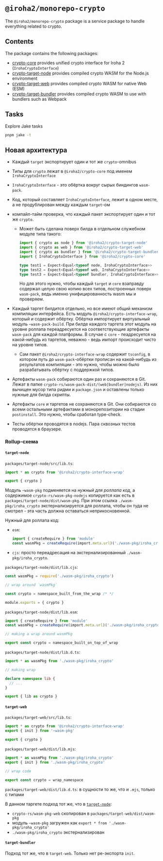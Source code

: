 # `@iroha2/monorepo-crypto`

The `@iroha2/monorepo-crypto` package is a service package to handle everything related to crypto.

## Contents

The package contains the following packages:

- [crypto-core](./packages/crypto/core/) provides unified crypto interface for Iroha 2 (`IrohaCryptoInterface`)
- [crypto-target-node](./packages/crypto/target-node/) provides compiled crypto WASM for the Node.js environment
- [crypto-target-web](./packages/crypto/target-web/) provides compiled crypto WASM for native Web (ESM)
- [crypto-target-bundler](./packages/crypto/target-bundler/) provides compiled crypto WASM to use with bundlers such as
  Webpack

## Tasks

Explore Jake tasks

```bash
pnpm jake -t
```

## Новая архитектура

- Каждый `target` экспортирует один и тот же `crypto`-omnibus
- Типы для `crypto` лежат в `@iroha2/crypto-core` под именем `IrohaCryptoInterface`
- `IrohaCryptoInterface` - это обёртка вокруг сырых биндингов `wasm-pack`.
- Код, который составляет `IrohaCryptoInterface`, лежит в одном месте, а не продублирован между каждым `target`-ом
- компайл-тайм проверка, что каждый пакет экспортирует один и тот же `crypto`.

  - Может быть сделана поверх билда в отдельном служебном модуле типа такого:

    ```typescript
    import { crypto as node } from '@iroha2/crypto-target-node'
    import { crypto as web } from '@iroha2/crypto-target-web'
    import { crypto as bundler } from '@iroha2/crypto-target-bundler'
    import { IrohaCryptoInterface } from '@iroha2/crypto-core'

    type test1 = Expect<Equal<typeof node, IrohaCryptoInterface>>
    type test2 = Expect<Equal<typeof web, IrohaCryptoInterface>>
    type test3 = Expect<Equal<typeof bundler, IrohaCryptoInterface>>
    ```

    Но для этого нужно, чтобы каждый `target` и `core` взаправду содержал целую свою копию всех типов, построенных
    поверх `wasm-pack`, ведь именно унифицированность wasm мы и проверяем.

- Каждый таргет билдится отдельно, но все имеют общий механизм компиляции интерфейса. Есть модуль `@iroha2/crypto-interface-wrap`, который и содержит обёртку. Обёртка импортирует виртуальный модуль `~wasm-pack-build`. При билде каждого таргета этот модуль на уровне роллапа переадресуется на соответствующие артефакты `wasm-pack` для каждой платформы. В случае с `core` - пеадресуется на какой-нибудь из таргетов, неважно - ведь импорт происходит чисто на уровне типов.
  - Сам пакет `@iroha2/crypto-interface-wrap` содержит `tsconfig`, в котором путь до `wasm-pack`-обёртки прописан на какой-нибудь из результатов компиляции - это нужно, чтобы можно было разрабатывать обёртку с поддержкой типов.
- Артефакты `wasm-pack` собираются один раз и сохраняются в Git. Лежат в папке `crypto-rs/wasm-pack-dist/(web|bundler|nodejs)`. Из них вычищен мусор типа ридми и `package.json` и оставлены только нужные для билда скрипты.
- Артефакты `core` и таргетов не сохраняются в Git. Они собираются со всеми остальными артефактами в монорепозитории на стадии `postinstall`. Это нужно, чтобы сработал type-check.
- Тесты обёртки проводятся в nodejs. Пара сквозных тестов проводятся в браузере.

### Rollup-схема

#### `target-node`

`packages/target-node/src/lib.ts`:

```ts
import * as crypto from '@iroha2/crypto-interface-wrap'

export { crypto }
```

Модуль `~wasm-pkg` подменяется на _нужный для роллапа код_, а содержимое `crypto-rs/wasm-pkg-nodejs` копируется как есть в `packages/target-node/dist/wasm-pkg`. При этом ссылка `./wasm-pkg/iroha_crypto` экстернализируется для роллапа, чтобы он туда не смотрел - эта часть должна оставаться неприкосновенной.

Нужный для роллапа код:

- `esm`:
  ```ts
  import { createRequire } from 'module'
  const wasmPkg = createRequire(import.meta.url)('./wasm-pkg/iroha_crypto')
  ```
- `cjs`: просто переадресация на экстернализированный `./wasm-pkg/iroha_crypto`.

`packages/target-node/dist/lib.cjs`:

```ts
const wasmPkg = require('./wasm-pkg/iroha_crypto')

// wrap around `wasmPkg`

const crypto = namespace_built_from_the_wrap /* */

module.exports = { crypto }
```

`packages/target-node/dist/lib.esm`:

```ts
import { createRequire } from 'module'
const wasmPkg = createRequire(import.meta.url)('./wasm-pkg/iroha_crypto')

// making a wrap around wasmPkg

export const crypto = namespace_built_on_top_of_wrap
```

`packages/target-node/dist/lib.d.ts`:

```ts
import * as wasmPkg from './wasm-pkg/iroha_crypto'

// making wrap

declare namespace lib {
  // ...
}

export { lib as crypto }
```

#### `target-web`

`packages/target-web/src/lib.ts`:

```ts
import * as crypto from '@iroha2/crypto-interface-wrap'
export { init } from '~wasm-pkg'

export { crypto }
```

`packages/target-web/dist/lib.mjs`:

```ts
import * as wasmPkg from './wasm-pkg/iroha_crypto'
export { init } from './wasm-pkg/iroha_crypto'

// wrap code

export const crypto = wrap_namespace
```

`packages/target-web/dist/lib.d.ts`: в сущности то же, что и `.mjs`, только с типами

В данном таргете подход тот же, что в [`target-node`](#target-node):

- `crypto-rs/wasm-pkg-web` скопирован в `packages/target-web/dist/wasm-pkg`
- модуль `~wasm-pkg` загружен как `export * from './wasm-pkg/iroha_crypto'`
- `./wasm-pkg/iroha_crypto` экстернализирован

#### `target-bundler`

Подход тот же, что в `target-web`. Только нет ре-экспорта `init`.
